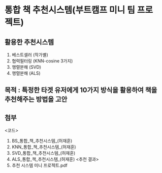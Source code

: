 # 통합 책 추천시스템(부트캠프 미니 팀 프로젝트)

## 활용한 추천시스템
1. 베스트셀러 (작가별)
2. 협력필터링 (KNN-cosine 3가지)
3. 행렬분해 (SVD)
4. 행렬분해 (ALS)

## 목적 : 특정한 타겟 유저에게 10가지 방식을 활용하여 책을 추천해주는 방법을 고안

## 첨부
<코드>
1. BS_통합_책_추천시스템_(허재훈)
2. KNN_통합_책_추천시스템_(허재훈)
3. SVD_통합_책_추천시스템_(허재훈)
4. ALS_통합_책_추천시스템_(허재훈)
<추천 결과>
1. 추천 시스템 미니 프로젝트.pdf
